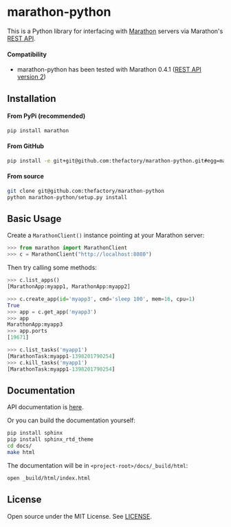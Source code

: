 # marathon-python

This is a Python library for interfacing with [Marathon](https://github.com/mesosphere/marathon) servers via Marathon's [REST API](https://github.com/mesosphere/marathon/blob/master/REST.md).

#### Compatibility

* marathon-python has been tested with Marathon 0.4.1 ([REST API version 2](https://github.com/mesosphere/marathon/blob/marathon-0.4.1/REST.md))

## Installation

#### From PyPi (recommended)
```bash
pip install marathon
```

#### From GitHub
```bash
pip install -e git+git@github.com:thefactory/marathon-python.git#egg=marathon
```

#### From source
```bash
git clone git@github.com:thefactory/marathon-python
python marathon-python/setup.py install
```

## Basic Usage

Create a `MarathonClient()` instance pointing at your Marathon server:
```python
>>> from marathon import MarathonClient
>>> c = MarathonClient("http://localhost:8080")
```

Then try calling some methods:
```python
>>> c.list_apps()
[MarathonApp:myapp1, MarathonApp:myapp2]
```

```python
>>> c.create_app(id='myapp3', cmd='sleep 100', mem=16, cpu=1)
True
>>> app = c.get_app('myapp3')
>>> app
MarathonApp:myapp3
>>> app.ports
[19671]
```

```python
>>> c.list_tasks('myapp1')
[MarathonTask:myapp1-1398201790254]
>>> c.kill_tasks('myapp1')
[MarathonTask:myapp1-1398201790254]
```

## Documentation

API documentation is [here](http://thefactory.github.io/marathon-python).

Or you can build the documentation yourself:
```bash
pip install sphinx
pip install sphinx_rtd_theme
cd docs/
make html
```

The documentation will be in `<project-root>/docs/_build/html`:
```bash
open _build/html/index.html
```

## License

Open source under the MIT License. See [LICENSE](LICENSE).